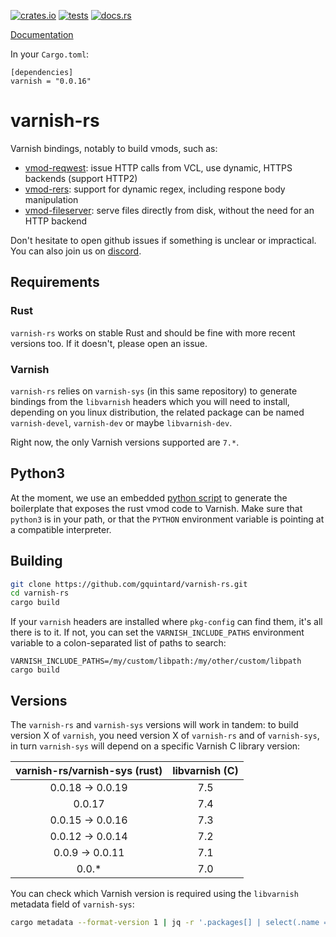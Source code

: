 [![crates.io](https://img.shields.io/crates/v/varnish.svg)](https://crates.io/crates/varnish)
[![tests](https://github.com/gquintard/varnish-rs/actions/workflows/tests.yaml/badge.svg)](https://github.com/gquintard/varnish-rs/actions)
[![docs.rs](https://img.shields.io/badge/docs.rs-v0.0.8-brightgreen)](https://docs.rs/varnish/latest/varnish/)

[Documentation](https://docs.rs/varnish/)

In your `Cargo.toml`:

```
[dependencies]
varnish = "0.0.16"
```
# varnish-rs

Varnish bindings, notably to build vmods, such as:

- [vmod-reqwest](https://github.com/gquintard/vmod_reqwest): issue HTTP calls from VCL, use dynamic, HTTPS backends (support HTTP2)
- [vmod-rers](https://github.com/gquintard/vmod_rers): support for dynamic regex, including respone body manipulation
- [vmod-fileserver](https://github.com/gquintard/vmod_fileserver): serve files directly from disk, without the need for an HTTP backend

Don't hesitate to open github issues if something is unclear or impractical. You can also join us on [discord](https://discord.com/invite/EuwdvbZR6d).

## Requirements

### Rust

`varnish-rs` works on stable Rust and should be fine with more recent versions too. If it doesn't, please open an issue.

### Varnish

`varnish-rs` relies on `varnish-sys` (in this same repository) to generate bindings from the `libvarnish` headers which you will need to install, depending on you linux distribution, the related package can be named `varnish-devel`, `varnish-dev` or maybe `libvarnish-dev`.

Right now, the only Varnish versions supported are `7.*`.

## Python3

At the moment, we use an embedded [python script](src/vmodtool-rs.py) to generate the boilerplate that exposes the rust vmod code to Varnish. Make sure that `python3` is in your path, or that the `PYTHON` environment variable is pointing at a compatible interpreter.

## Building

``` bash
git clone https://github.com/gquintard/varnish-rs.git
cd varnish-rs
cargo build
```

If your `varnish` headers are installed where `pkg-config` can find them, it's all there is to it. If not, you can set the `VARNISH_INCLUDE_PATHS` environment variable to a colon-separated list of paths to search:

```
VARNISH_INCLUDE_PATHS=/my/custom/libpath:/my/other/custom/libpath cargo build
```

## Versions

The `varnish-rs` and `varnish-sys` versions will work in tandem: to build version X of `varnish`, you need version X of `varnish-rs` and of `varnish-sys`, in turn `varnish-sys` will depend on a specific Varnish C library version:

| varnish-rs/varnish-sys (rust) | libvarnish (C) |
| :----------------: | :------------: |
| 0.0.18 -> 0.0.19   | 7.5            |
| 0.0.17             | 7.4            |
| 0.0.15 -> 0.0.16   | 7.3            |
| 0.0.12 -> 0.0.14   | 7.2            |
| 0.0.9 -> 0.0.11    | 7.1            |
| 0.0.*              | 7.0            |

You can check which Varnish version is required using the `libvarnish` metadata field of `varnish-sys`:

``` bash
cargo metadata --format-version 1 | jq -r '.packages[] | select(.name == "varnish-sys") | .metadata.libvarnishapi.version '
```
